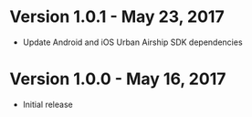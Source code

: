 Version 1.0.1 - May 23, 2017
============================
- Update Android and iOS Urban Airship SDK dependencies

Version 1.0.0 - May 16, 2017
============================
 - Initial release
